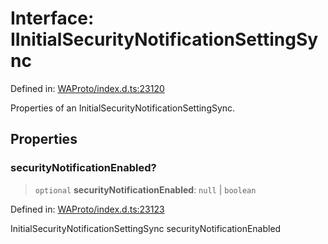 # Interface: IInitialSecurityNotificationSettingSync

Defined in: [WAProto/index.d.ts:23120](https://github.com/WhiskeySockets/Baileys/blob/2fdabb7f387029b680a2c5e056c7022c25b0f110/WAProto/index.d.ts#L23120)

Properties of an InitialSecurityNotificationSettingSync.

## Properties

### securityNotificationEnabled?

> `optional` **securityNotificationEnabled**: `null` \| `boolean`

Defined in: [WAProto/index.d.ts:23123](https://github.com/WhiskeySockets/Baileys/blob/2fdabb7f387029b680a2c5e056c7022c25b0f110/WAProto/index.d.ts#L23123)

InitialSecurityNotificationSettingSync securityNotificationEnabled
